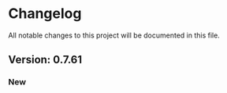 # Changelog

All notable changes to this project will be documented in this file.

## Version: 0.7.61

### New



